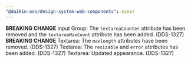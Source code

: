 ```yaml
---
"@daikin-oss/design-system-web-components": minor
---
```


**BREAKING CHANGE** Input Group: The `textareaCounter` attribute has been removed and the `textareaMaxCount` attribute has been added. (DDS-1327)
**BREAKING CHANGE** Textarea: The `maxlength` attributes have been removed. (DDS-1327)
Textarea: The `resizable` and `error` attributes has been added. (DDS-1327)
Textarea: Updated appearance. (DDS-1327)
